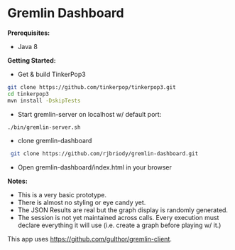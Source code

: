 Gremlin Dashboard
=========

**Prerequisites:**

- Java 8


**Getting Started:**

- Get & build TinkerPop3

 ```sh
 git clone https://github.com/tinkerpop/tinkerpop3.git
 cd tinkerpop3
 mvn install -DskipTests
 ```
 
- Start gremlin-server on localhost w/ default port:

 ```sh
 ./bin/gremlin-server.sh
 ```
- clone gremlin-dashboard

 ```sh
  git clone https://github.com/rjbriody/gremlin-dashboard.git
  ```
- Open gremlin-dashboard/index.html in your browser

**Notes:** 

- This is a very basic prototype. 
- There is almost no styling or eye candy yet.
- The JSON Results are real but the graph display is randomly generated.
- The session is not yet maintained across calls. Every execution must declare everything it will use (i.e. create a graph before playing w/ it.)

This app uses https://github.com/gulthor/gremlin-client.
